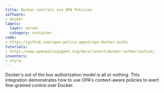 ```yaml
---
title: Docker controls via OPA Policies
software:
- docker
labels:
  layer: server
  category: container
code:
- https://github.com/open-policy-agent/opa-docker-authz
tutorials:
- https://www.openpolicyagent.org/docs/latest/docker-authorization/
inventors:
- styra
---
```

Docker's out of the box authorization model is all or nothing.  This integration demonstrates how to use OPA's context-aware policies to exert fine-grained control over Docker.
